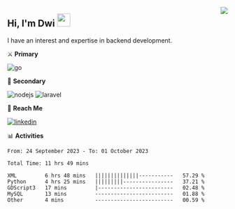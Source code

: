 [<img src="https://komarev.com/ghpvc/?username=masred&color=green&style=flat-square&label=Profile+Views" align="right">](github.com/masred)

## Hi, I'm Dwi <img src="https://raw.githubusercontent.com/MartinHeinz/MartinHeinz/master/wave.gif" width="30px">

I have an interest and expertise in backend development.

⚔️ **Primary**

![go](https://img.shields.io/badge/---?logo=go&label=Golang&style=social)

🔪 **Secondary**

![nodejs](https://img.shields.io/badge/---?logo=node.js&label=Node.js&style=social&logoColor=green)
![laravel](https://img.shields.io/badge/---?logo=laravel&label=Laravel&style=social)

🔗 **Reach Me**

[![linkedin](https://img.shields.io/badge/---?logo=linkedin&label=LinkedIn&style=social)](https://linkedin.com/in/dwifitriyanto)

📊 **Activities**

<!--START_SECTION:waka-->

```all_time
From: 24 September 2023 - To: 01 October 2023

Total Time: 11 hrs 49 mins

XML         6 hrs 48 mins   ||||||||||||||-----------   57.29 %
Python      4 hrs 25 mins   |||||||||----------------   37.21 %
GDScript3   17 mins         |------------------------   02.48 %
MySQL       13 mins         -------------------------   01.88 %
Other       4 mins          -------------------------   00.59 %
```

<!--END_SECTION:waka-->

